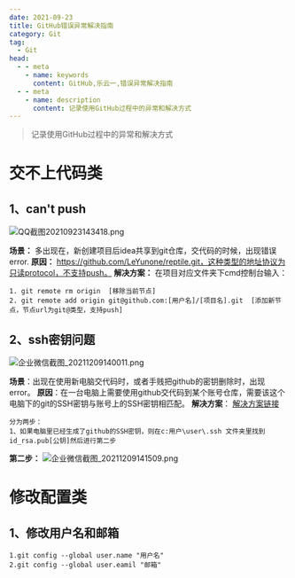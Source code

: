 ```yaml
---
date: 2021-09-23
title: GitHub错误异常解决指南
category: Git
tag:
  - Git
head:
  - - meta
    - name: keywords
      content: GitHub,乐云一,错误异常解决指南
  - - meta
    - name: description
      content: 记录使用GitHub过程中的异常和解决方式
---
```


> 记录使用GitHub过程中的异常和解决方式
# 交不上代码类
## 1、can't push

![QQ截图20210923143418.png](https://leyunone-img.oss-cn-hangzhou.aliyuncs.com/image/2021-09-23/QQ截图20210923143418.png)

**场景：** 多出现在，新创建项目后idea共享到git仓库，交代码的时候，出现错误error.
**原因：** https://github.com/LeYunone/reptile.git，这种类型的地址协议为只读protocol，不支持push。
**解决方案：**
在项目对应文件夹下cmd控制台输入：
```
1. git remote rm origin  [移除当前节点]
2. git remote add origin git@github.com:[用户名]/[项目名].git  [添加新节点，节点url为git@类型，支持push]   
```
## 2、ssh密钥问题

![企业微信截图_20211209140011.png](https://leyunone-img.oss-cn-hangzhou.aliyuncs.com/image/2021-12-09/企业微信截图_20211209140011.png)

**场景**：出现在使用新电脑交代码时，或者手贱把github的密钥删除时，出现error。
**原因**：在一台电脑上需要使用github交代码到某个账号仓库，需要该这个电脑下的git的SSH密钥与账号上的SSH密钥相匹配。
**解决方案**：
[解决方案链接](https://www.cnblogs.com/desireyang/p/12052861.html)
```
分为两步：
1、如果电脑里已经生成了github的SSH密钥，则在c:用户\user\.ssh 文件夹里找到id_rsa.pub[公钥]然后进行第二步
```
**第二步：**
![企业微信截图_20211209141509.png](https://leyunone-img.oss-cn-hangzhou.aliyuncs.com/image/2021-12-09/企业微信截图_20211209141509.png)


#  修改配置类

##  1、修改用户名和邮箱

```
1.git config --global user.name "用户名"
2.git config --global user.eamil "邮箱"
```
